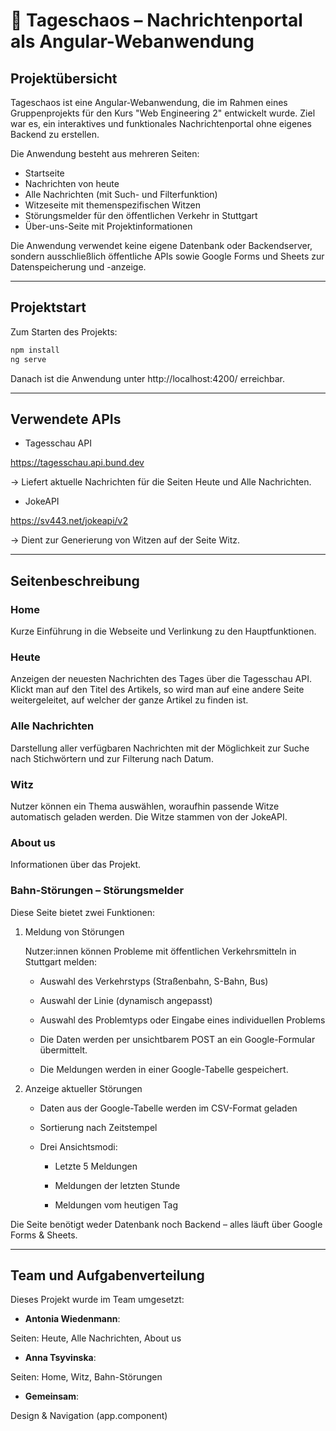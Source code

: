 # 📰 Tageschaos – Nachrichtenportal als Angular-Webanwendung

## Projektübersicht

Tageschaos ist eine Angular-Webanwendung, die im Rahmen eines Gruppenprojekts für den Kurs "Web Engineering 2" entwickelt wurde. Ziel war es, ein interaktives und funktionales Nachrichtenportal ohne eigenes Backend zu erstellen.

Die Anwendung besteht aus mehreren Seiten:

- Startseite
- Nachrichten von heute
- Alle Nachrichten (mit Such- und Filterfunktion)
- Witzeseite mit themenspezifischen Witzen
- Störungsmelder für den öffentlichen Verkehr in Stuttgart
- Über-uns-Seite mit Projektinformationen

Die Anwendung verwendet keine eigene Datenbank oder Backendserver, sondern ausschließlich öffentliche APIs sowie Google Forms und Sheets zur Datenspeicherung und -anzeige.

---

## Projektstart

Zum Starten des Projekts:

```bash
npm install
ng serve
```

Danach ist die Anwendung unter http://localhost:4200/ erreichbar.

---

## Verwendete APIs

- Tagesschau API

https://tagesschau.api.bund.dev

→ Liefert aktuelle Nachrichten für die Seiten Heute und Alle Nachrichten.

- JokeAPI

https://sv443.net/jokeapi/v2

→ Dient zur Generierung von Witzen auf der Seite Witz.

---

## Seitenbeschreibung

### Home
Kurze Einführung in die Webseite und Verlinkung zu den Hauptfunktionen.

### Heute
Anzeigen der neuesten Nachrichten des Tages über die Tagesschau API. 
Klickt man auf den Titel des Artikels, so wird man auf eine andere Seite weitergeleitet, auf welcher der ganze Artikel zu finden ist.

### Alle Nachrichten
Darstellung aller verfügbaren Nachrichten mit der Möglichkeit zur Suche nach Stichwörtern und zur Filterung nach Datum.

### Witz
Nutzer können ein Thema auswählen, woraufhin passende Witze automatisch geladen werden. Die Witze stammen von der JokeAPI.

### About us
Informationen über das Projekt.

### Bahn-Störungen – Störungsmelder

Diese Seite bietet zwei Funktionen:

1. Meldung von Störungen

    Nutzer:innen können Probleme mit öffentlichen Verkehrsmitteln in Stuttgart melden:

      - Auswahl des Verkehrstyps (Straßenbahn, S-Bahn, Bus)

      - Auswahl der Linie (dynamisch angepasst)

      - Auswahl des Problemtyps oder Eingabe eines individuellen Problems

      - Die Daten werden per unsichtbarem POST an ein Google-Formular übermittelt.

      - Die Meldungen werden in einer Google-Tabelle gespeichert.

2. Anzeige aktueller Störungen

    - Daten aus der Google-Tabelle werden im CSV-Format geladen

    - Sortierung nach Zeitstempel

    - Drei Ansichtsmodi:

      - Letzte 5 Meldungen

      - Meldungen der letzten Stunde

      - Meldungen vom heutigen Tag

Die Seite benötigt weder Datenbank noch Backend – alles läuft über Google Forms & Sheets.

---

## Team und Aufgabenverteilung

Dieses Projekt wurde im Team umgesetzt:

- **Antonia Wiedenmann**:

Seiten: Heute, Alle Nachrichten, About us

- **Anna Tsyvinska**:

Seiten: Home, Witz, Bahn-Störungen

- **Gemeinsam**:

Design & Navigation (app.component)
